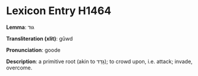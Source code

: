 # Lexicon Entry H1464

**Lemma**: גּוּד

**Transliteration (xlit)**: gûwd

**Pronunciation**: goode

**Description**:
a primitive root (akin to גָּדַד); to crowd upon, i.e. attack; invade, overcome.

